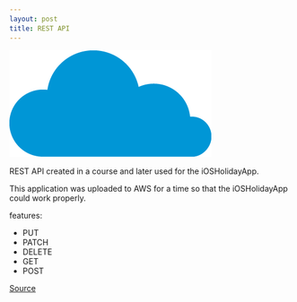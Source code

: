 ```yaml
---
layout: post
title: REST API
---
```

![Geometric pattern with fading gradient](/img/cloud.png)

REST API created in a course and later used for the iOSHolidayApp. 

This application was uploaded to AWS for a time so that the iOSHolidayApp could work properly.

features:<br>
* PUT<br>
* PATCH<br>
* DELETE<br>
* GET<br>
* POST<br>

[Source](https://github.com/axelnyberg/BackEndiOSHolidayApp)
